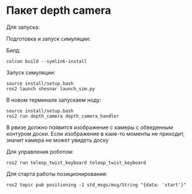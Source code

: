 # Пакет depth camera
Для запуска:

Подготовка и запуск симуляции:

Билд:
```
colcon build --symlink-install
```

Запуск симуляции:
```
source install/setup.bash
ros2 launch shesnar launch_sim.py
```

В новом терминале запускаем ноду:
```
source install/setup.bash
ros2 run depth_camera depth_camera_handler
```
В рвизе должно появится изображение с камеры с обведенным контуром доски. Если изображение в каие-то моменты не приходит, значит камера не может увидеть доску

Для управления роботом:

```
ros2 run teleop_twist_keyboard teleop_twist_keyboard 
```

Для старта работы позиционирования:
```
ros2 topic pub positioning -1 std_msgs/msg/String "{data: 'start'}"
```